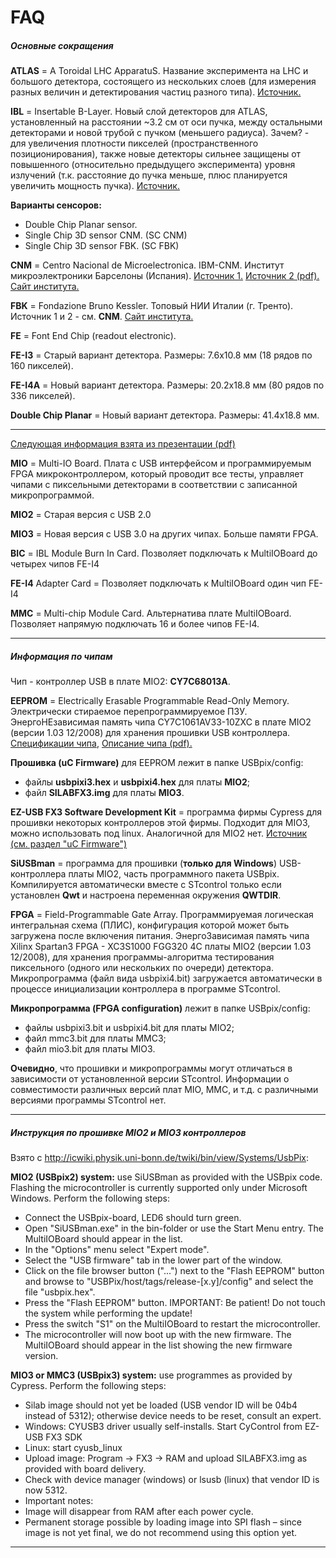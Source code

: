 FAQ 
===

##### Основные сокращения

**ATLAS** = A Toroidal LHC ApparatuS. Название эксперимента на LHC и большого детектора, состоящего из нескольких слоев (для измерения разных величин и детектирования частиц разного типа). [Источник.](https://ru.wikipedia.org/wiki/Эксперимент_ATLAS)

**IBL** = Insertable B-Layer. Новый слой детекторов для ATLAS, установленный на расстоянии ~3.2 см от оси пучка, между остальными детекторами и новой трубой с пучком (меньшего радиуса). Зачем? - для увеличения плотности пикселей (пространственного позиционирования), также новые детекторы сильнее защищены от повышенного (относительно предыдущего эксперимента) уровня излучений (т.к. расстояние до пучка меньше, плюс планируется увеличить мощность пучка). [Источник.](https://arxiv.org/abs/1012.2742)

**Варианты сенсоров:**

* Double Chip Planar sensor.
* Single Chip 3D sensor CNM. (SC CNM)
* Single Chip 3D sensor FBK. (SC FBK)

**CNM** = Centro Nacional de Microelectronica. IBM-CNM. Институт микроэлектроники Барселоны (Испания). [Источник 1.](https://www.researchgate.net/publication/324612183_Small_pitch_3D_devices) [Источник 2 (pdf).](http://www-hep.phys.sinica.edu.tw/~hstd8/Slides/1206_Grinstein_sgrinstein_HSTD8_2011.pdf) [Сайт института.](http://www.cnm.es/)

**FBK** = Fondazione Bruno Kessler. Топовый НИИ Италии (г. Тренто). Источник 1 и 2 - см. **CNM**. [Сайт института.](https://www.fbk.eu/en/)

**FE** = Font End Chip (readout electronic).
 
**FE-I3** = Старый вариант детектора. Размеры: 7.6х10.8 мм (18 рядов по 160 пикселей).

**FE-I4A** = Новый вариант детектора. Размеры: 20.2х18.8 мм (80 рядов по 336 пикселей).

**Double Chip Planar** = Новый вариант детектора. Размеры: 41.4х18.8 мм.

-----------------------------

[Следующая информация взята из презентации (pdf)](https://indico.cern.ch/event/379103/contributions/902054/attachments/756211/1037368/USBpix_Hardware.pdf)

**MIO** = Multi-IO Board. Плата с USB интерфейсом и программируемым FPGA микроконтроллером, который проводит все тесты, управляет чипами c пиксельными детекторами в соответствии с записанной микропрограммой.

**MIO2** = Старая версия с USB 2.0

**MIO3** = Новая версия с USB 3.0 на других чипах. Больше памяти FPGA.

**BIC** = IBL Module Burn In Card. Позволяет подключать к MultiIOBoard до четырех чипов FE-I4 

**FE-I4** Adapter Card = Позволяет подключать к MultiIOBoard один чип FE-I4 

**MMC** = Multi-chip Module Card. Альтернатива плате MultiIOBoard. Позволяет напрямую подключать 16 и более чипов FE-I4.

-----------------------------

##### Информация по чипам

Чип - контроллер  USB в плате MIO2: **CY7C68013A**.

**EEPROM** = Electrically Erasable Programmable Read-Only Memory. Электрически стираемое перепрограммируемое ПЗУ. ЭнергоНЕзависимая память чипа CY7C1061AV33-10ZXC в плате MIO2 (версии 1.03 12/2008) для хранения прошивки USB контроллера. [Спецификации чипа](http://www.cypress.com/part/cy7c1061av33-10zxc),  [Описание чипа (pdf).](http://www.cypress.com/files/cy7c1061av33-16-mbit-1m-x-16-static-rampdf)

**Прошивка (uC Firmware)** для EEPROM лежит в папке USBpix/config: 
* файлы **usbpixi3.hex** и **usbpixi4.hex** для платы **MIO2**; 
* файл **SILABFX3.img** для платы **MIO3**.

**EZ-USB FX3 Software Development Kit** = программа фирмы Cypress для прошивки некоторых контроллеров этой фирмы. Подходит для MIO3, можно использовать под linux. Аналогичной для MIO2 нет. [Источник (см. раздел "uC Firmware")](https://twiki.cern.ch/twiki/bin/view/Main/AtlasEdinburghGroupHardwareUpgradeDocumentationModTest)

**SiUSBman** = программа для прошивки (**только для Windows**) USB-контроллера платы MIO2, часть программного пакета USBpix. Компилируется автоматически вместе с STcontrol только если установлен **Qwt** и настроена переменная окружения **QWTDIR**.

**FPGA** = Field-Programmable Gate Array. Программируемая логическая интегральная схема (ПЛИС), конфигурация которой может быть загружена после включения питания. ЭнергоЗависимая память чипа Xilinx Spartan3 FPGA - XC3S1000 FGG320 4C платы MIO2 (версии 1.03 12/2008), для хранения программы-алгоритма тестирования пиксельного (одного или нескольких по очереди) детектора. Микропрограмма (файл вида usbpixi4.bit) загружается автоматически в процессе инициализации контроллера в программе STcontrol.

**Микропрограмма (FPGA configuration)** лежит в папке USBpix/config: 
* файлы usbpixi3.bit и usbpixi4.bit для платы MIO2; 
* файл mmc3.bit для платы MMC3; 
* файл mio3.bit для платы MIO3.

**Очевидно**, что прошивки и микропрограммы могут отличаться в зависимости от установленной версии STcontrol. Информации о совместимости различных версий плат MIO, MMC, и т.д. с различными версиями программы STcontrol нет.

----------------------------------------------------

##### Инструкция по прошивке MIO2 и MIO3 контроллеров 
Взято с http://icwiki.physik.uni-bonn.de/twiki/bin/view/Systems/UsbPix:

**MIO2 (USBpix2) system:** use SiUSBman as provided with the USBpix code. Flashing the microcontroller is currently supported only under Microsoft Windows. Perform the following steps:

* Connect the USBpix-board, LED6 should turn green.
* Open "SiUSBman.exe" in the bin-folder or use the Start Menu entry. The MultiIOBoard should appear in the list.
* In the "Options" menu select "Expert mode".
* Select the "USB firmware" tab in the lower part of the window.
* Click on the file browser button ("...") next to the "Flash EEPROM" button and browse to "USBPix/host/tags/release-[x.y]/config" and select the file "usbpix.hex".
* Press the "Flash EEPROM" button. IMPORTANT: Be patient! Do not touch the system while performing the update!
* Press the switch "S1" on the MultiIOBoard to restart the microcontroller.
* The microcontroller will now boot up with the new firmware. The MultiIOBoard should appear in the list showing the new firmware version.

**MIO3 or MMC3 (USBpix3) system:** use programmes as provided by Cypress. Perform the following steps:

* Silab image should not yet be loaded (USB vendor ID will be 04b4 instead of 5312); otherwise device needs to be reset, consult an expert.
* Windows: CYUSB3 driver usually self-installs. Start CyControl from EZ-USB FX3 SDK
* Linux: start cyusb_linux
* Upload image: Program → FX3 → RAM and upload SILABFX3.img as provided with board delivery.
* Check with device manager (windows) or lsusb (linux) that vendor ID is now 5312.
* Important notes:
* Image will disappear from RAM after each power cycle.
* Permanent storage possible by loading image into SPI flash – since image is not yet final, we do not recommend using this option yet.

----------------------------------------------------


